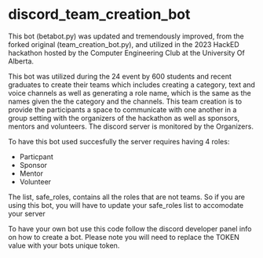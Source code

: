 # discord_team_creation_bot

This bot (betabot.py) was updated and tremendously improved, from the forked original (team_creation_bot.py), and utilized in the 2023 HackED hackathon hosted by the Computer Engineering Club at the University Of Alberta.

This bot was utilized during the 24 event by 600 students and recent graduates to create their teams which includes creating a category, text and voice channels as well as generating a role name, which is the same as the names given the the category and the channels. This team creation is to provide the participants a space to communicate with one another in a group setting with the organizers of the hackathon as well as sponsors, mentors and volunteers. The discord server is monitored by the Organizers.

To have this bot used succesfully the server requires having 4 roles:
- Particpant
- Sponsor
- Mentor
- Volunteer

The list, safe_roles, contains all the roles that are not teams. So if you are using this bot, you will have to update your safe_roles list to accomodate your server
 
To have your own bot use this code follow the discord developer panel info on how to create a bot. Please note you will need to replace the TOKEN value with your bots unique token.
